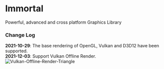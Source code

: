 # Immortal

Powerful, advanced and cross platform Graphics Library

### Change Log
**2021-10-29**: The base rendering of OpenGL, Vulkan and D3D12 have been supported.<br/>
**2021-12-03**: Support Vulkan Offline Render.
![Vulkan-Offline-Render-Triangle](https://user-images.githubusercontent.com/47172719/144469350-6681d082-04ca-44fe-8508-62da495cdccd.png)
